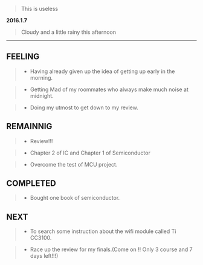 > This is useless

**2016.1.7**

> Cloudy and a little rainy this afternoon

---
## FEELING

> + Having already given up the idea of getting up early in the morning.

> + Getting Mad of my roommates who always make much noise at midnight.

> + Doing my utmost to get down to my review.



## REMAINNIG

> + Review!!!

> + Chapter 2 of IC and Chapter 1 of Semiconductor

> + Overcome the test of MCU project.

## COMPLETED

> + Bought one book of semiconductor.



## NEXT


> + To search some instruction about the wifi module called Ti CC3100.


> + Race up the review for my finals.(Come on !! Only 3 course and 7 days left!!!)
